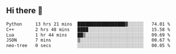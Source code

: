 ## Hi there 👋

<!--START_SECTION:waka-->

```txt
Python     13 hrs 21 mins  ██████████████████▓░░░░░░   74.01 %
C++        2 hrs 48 mins   ████░░░░░░░░░░░░░░░░░░░░░   15.58 %
Lua        1 hr 44 mins    ██▒░░░░░░░░░░░░░░░░░░░░░░   09.69 %
JSON       7 mins          ▒░░░░░░░░░░░░░░░░░░░░░░░░   00.67 %
neo-tree   0 secs          ░░░░░░░░░░░░░░░░░░░░░░░░░   00.05 %
```

<!--END_SECTION:waka-->
